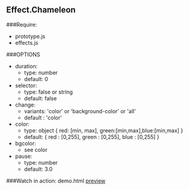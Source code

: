 Effect.Chameleon
----------------

###Require:
  + prototype.js
  + effects.js 

###OPTIONS
   + duration:
     * type: number
     * default: 0
   + selector:
     * type: false or string
     * default: false
   + change:
     * variants: 'color' or 'background-color' or 'all'
     * default : 'color'
   + color:
     * type: object { red: [min, max], green:[min,max],blue:[min,max] }
     * default: {
     	    red    : [0,255],
		    green  : [0,255],
		    blue   : [0,255]
       }
   + bgcolor:
     * see color
   + pause:
     * type: number
     * default: 3.0
             
###Watch in action: demo.html [preview](http://bit.ly/12YgdFs)
         
        